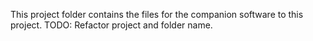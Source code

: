 This project folder contains the files for the companion software to this project.
TODO: Refactor project and folder name.
